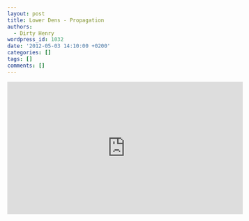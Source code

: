 ```yaml
---
layout: post
title: Lower Dens - Propagation
authors:
  - Dirty Henry
wordpress_id: 1032
date: '2012-05-03 14:10:00 +0200'
categories: []
tags: []
comments: []
---
```

<iframe width="540" height="304" src="http://www.youtube.com/embed/GafB7NQvQWg" frameborder="0" allowfullscreen></iframe>
